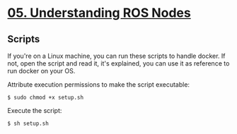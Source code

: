 # [05. Understanding ROS Nodes](https://wiki.ros.org/ROS/Tutorials/UnderstandingNodes)

## Scripts
If you're on a Linux machine, you can run these scripts to handle docker. If not, open the script and read it, it's explained, you can use it as reference to run docker on your OS.

Attribute execution permissions to make the script executable:
```
$ sudo chmod +x setup.sh
```

Execute the script:
```
$ sh setup.sh
```